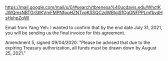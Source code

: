 https://mail.google.com/mail/u/0/#search/tbrenesa%40ucdavis.edu/WhctKJWQmsNBTGrStlKVmFMPNfpqHZNTvgKSSQCzdWBlgjSfCgGNFPPLmfbvdHsHxhpZqWl

Email from Yang Yeh: I wanted to confirm that by the end date July 31, 2021, you will be sending us the final invoice for this agreement.

Amendment 5, signed 09/04/2020: "Please be advised that due to the expiring Treasury authorization, all funds must be drawn down by August 25, 2021."
